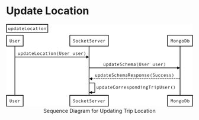 # Update Location


<center><img src ="../images/sequence-diagram/update-location.png"></center>

<center>Sequence Diagram for Updating Trip Location</center>

